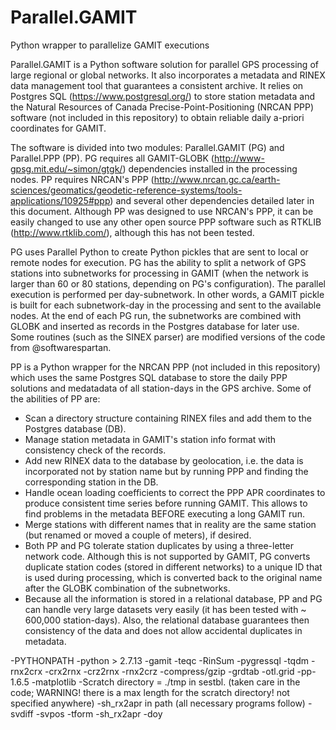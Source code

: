 # Parallel.GAMIT
Python wrapper to parallelize GAMIT executions

Parallel.GAMIT is a Python software solution for parallel GPS processing of large regional or global networks. It also incorporates a metadata and RINEX data management tool that guarantees a consistent archive. It relies on Postgres SQL (https://www.postgresql.org/) to store station metadata and the Natural Resources of Canada Precise-Point-Positioning (NRCAN PPP) software (not included in this repository) to obtain reliable daily a-priori coordinates for GAMIT.

The software is divided into two modules: Parallel.GAMIT (PG) and Parallel.PPP (PP). PG requires all GAMIT-GLOBK (http://www-gpsg.mit.edu/~simon/gtgk/) dependencies installed in the processing nodes. PP requires NRCAN's PPP (http://www.nrcan.gc.ca/earth-sciences/geomatics/geodetic-reference-systems/tools-applications/10925#ppp) and several other dependencies detailed later in this document. Although PP was designed to use NRCAN's PPP, it can be easily changed to use any other open source PPP software such as RTKLIB (http://www.rtklib.com/), although this has not been tested.

PG uses Parallel Python to create Python pickles that are sent to local or remote nodes for execution. PG has the ability to split a network of GPS stations into subnetworks for processing in GAMIT (when the network is larger than 60 or 80 stations, depending on PG's configuration). The parallel execution is performed per day-subnetwork. In other words, a GAMIT pickle is built for each subnetwork-day in the processing and sent to the available nodes. At the end of each PG run, the subnetworks are combined with GLOBK and inserted as records in the Postgres database for later use. Some routines (such as the SINEX parser) are modified versions of the code from @softwarespartan.

PP is a Python wrapper for the NRCAN PPP (not included in this repository) which uses the same Postgres SQL database to store the daily PPP solutions and medatadata of all station-days in the GPS archive. Some of the abilities of PP are:

- Scan a directory structure containing RINEX files and add them to the Postgres database (DB).
- Manage station metadata in GAMIT's station info format with consistency check of the records.
- Add new RINEX data to the database by geolocation, i.e. the data is incorporated not by station name but by running PPP and finding the corresponding station in the DB.
- Handle ocean loading coefficients to correct the PPP APR coordinates to produce consistent time series before running GAMIT. This allows to find problems in the metadata BEFORE executing a long GAMIT run.
- Merge stations with different names that in reality are the same station (but renamed or moved a couple of meters), if desired.
- Both PP and PG tolerate station duplicates by using a three-letter network code. Although this is not supported by GAMIT, PG converts duplicate station codes (stored in different networks) to a unique ID that is used during processing, which is converted back to the original name after the GLOBK combination of the subnetworks.
- Because all the information is stored in a relational database, PP and PG can handle very large datasets very easily (it has been tested with ~ 600,000 station-days). Also, the relational database guarantees then consistency of the data and does not allow accidental duplicates in metadata.

-PYTHONPATH
-python > 2.7.13
-gamit
-teqc
-RinSum
-pygressql
-tqdm
-rnx2crx
-crx2rnx
-crz2rnx
-rnx2crz
-compress/gzip
-grdtab
-otl.grid
-pp-1.6.5
-matplotlib
-Scratch directory = ./tmp    in sestbl. (taken care in the code; WARNING! there is a max length for the scratch directory! not specified anywhere)
-sh_rx2apr in path (all necessary programs follow)
 -svdiff
 -svpos
 -tform
 -sh_rx2apr
 -doy
